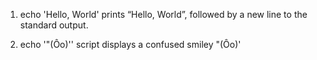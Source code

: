 1. echo 'Hello, World' 
prints “Hello, World”, followed by a new line to the standard output.

2. echo '"(Ôo)''
script displays a confused smiley "(Ôo)'
